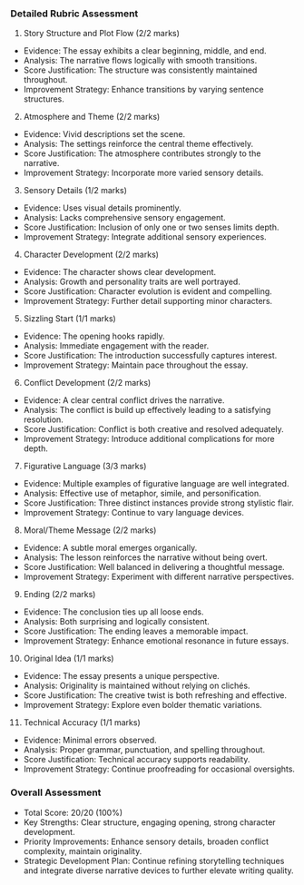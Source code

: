 ### Detailed Rubric Assessment

1. Story Structure and Plot Flow (2/2 marks)

- Evidence: The essay exhibits a clear beginning, middle, and end.
- Analysis: The narrative flows logically with smooth transitions.
- Score Justification: The structure was consistently maintained throughout.
- Improvement Strategy: Enhance transitions by varying sentence structures.

2. Atmosphere and Theme (2/2 marks)

- Evidence: Vivid descriptions set the scene.
- Analysis: The settings reinforce the central theme effectively.
- Score Justification: The atmosphere contributes strongly to the narrative.
- Improvement Strategy: Incorporate more varied sensory details.

3. Sensory Details (1/2 marks)

- Evidence: Uses visual details prominently.
- Analysis: Lacks comprehensive sensory engagement.
- Score Justification: Inclusion of only one or two senses limits depth.
- Improvement Strategy: Integrate additional sensory experiences.

4. Character Development (2/2 marks)

- Evidence: The character shows clear development.
- Analysis: Growth and personality traits are well portrayed.
- Score Justification: Character evolution is evident and compelling.
- Improvement Strategy: Further detail supporting minor characters.

5. Sizzling Start (1/1 marks)

- Evidence: The opening hooks rapidly.
- Analysis: Immediate engagement with the reader.
- Score Justification: The introduction successfully captures interest.
- Improvement Strategy: Maintain pace throughout the essay.

6. Conflict Development (2/2 marks)

- Evidence: A clear central conflict drives the narrative.
- Analysis: The conflict is build up effectively leading to a satisfying resolution.
- Score Justification: Conflict is both creative and resolved adequately.
- Improvement Strategy: Introduce additional complications for more depth.

7. Figurative Language (3/3 marks)

- Evidence: Multiple examples of figurative language are well integrated.
- Analysis: Effective use of metaphor, simile, and personification.
- Score Justification: Three distinct instances provide strong stylistic flair.
- Improvement Strategy: Continue to vary language devices.

8. Moral/Theme Message (2/2 marks)

- Evidence: A subtle moral emerges organically.
- Analysis: The lesson reinforces the narrative without being overt.
- Score Justification: Well balanced in delivering a thoughtful message.
- Improvement Strategy: Experiment with different narrative perspectives.

9. Ending (2/2 marks)

- Evidence: The conclusion ties up all loose ends.
- Analysis: Both surprising and logically consistent.
- Score Justification: The ending leaves a memorable impact.
- Improvement Strategy: Enhance emotional resonance in future essays.

10. Original Idea (1/1 marks)

- Evidence: The essay presents a unique perspective.
- Analysis: Originality is maintained without relying on clichés.
- Score Justification: The creative twist is both refreshing and effective.
- Improvement Strategy: Explore even bolder thematic variations.

11. Technical Accuracy (1/1 marks)

- Evidence: Minimal errors observed.
- Analysis: Proper grammar, punctuation, and spelling throughout.
- Score Justification: Technical accuracy supports readability.
- Improvement Strategy: Continue proofreading for occasional oversights.

### Overall Assessment

- Total Score: 20/20 (100%)
- Key Strengths: Clear structure, engaging opening, strong character development.
- Priority Improvements: Enhance sensory details, broaden conflict complexity, maintain originality.
- Strategic Development Plan: Continue refining storytelling techniques and integrate diverse narrative devices to further elevate writing quality.
